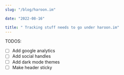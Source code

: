 ```yaml
---
slug: "/blog/haroon.im"

date: "2022-08-16"

title: " Tracking stuff needs to go under haroon.im"
---
```


TODOS:

- [ ] Add google analytics
- [ ] Add social handles
- [ ] Add dark mode themes
- [ ] Make header sticky